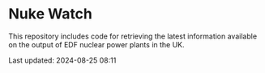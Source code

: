# Nuke Watch

This repository includes code for retrieving the latest information available on the output of EDF nuclear power plants in the UK.

Last updated: 2024-08-25 08:11